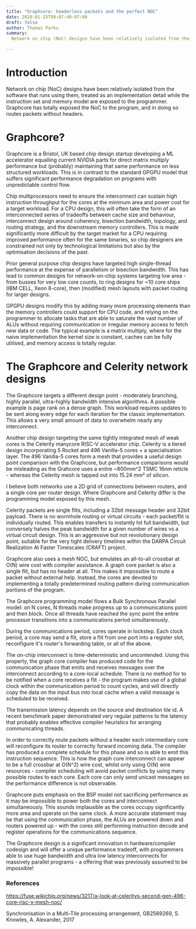 ```yaml
---
title: "Graphcore: headerless packets and the perfect NOC"
date: 2020-01-25T08:07:40-07:00
draft: false
author: Thomas Parks
summary:
  Network on chip (NoC) designs have been relatively isolated from the software that runs using them, treated as an implementation detail while the instruction set and memory model are exposed to the programmer. Graphcore has totally exposed the NoC to the program, and in doing so routes packets without headers.

---
```


# Introduction

Network on chip (NoC) designs have been relatively isolated from the software that runs using them, treated as an implementation detail while the instruction set and memory model are exposed to the programmer. Graphcore has totally exposed the NoC to the program, and in doing so routes packets without headers.

# Graphcore?

Graphcore is a Bristol, UK based chip design startup developing a ML accelerator equalling current NVIDIA parts for direct matrix multiply performance but (probably) maintaining that same performance on less structured workloads. This is in contrast to the standard GPGPU model that suffers significant performance degradation on programs with unpredictable control flow.

Chip multiprocessors need to ensure the interconnect can sustain high instruction throughput for the cores at the minimum area and power cost for a target workload. For a CPU design, this will often take the form of an interconnected series of tradeoffs between cache size and behaviour, interconnect design around coherency, bisection bandwidth, topology, and routing strategy, and the downstream memory controllers. This is made significantly more difficult by the target market for a CPU requiring improved performance often for the same binaries, so chip designers are constrained not only by technological limitations but also by the optimisation decisions of the past.

Prior general purpose chip designs have targeted high single-thread performance at the expense of parallelism or bisection bandwidth. This has lead to common designs for network-on-chip systems targeting low area - from busses for very low core counts, to ring designs for ~10 core ships (IBM CELL, Xeon 8-core), then (modified) mesh layouts with packet routing for larger designs.

GPGPU designs modify this by adding many more processing elements than the memory controllers could support for CPU code, and relying on the programmer to allocate tasks that are able to saturate the vast number of ALUs without requiring communication or irregular memory access to fetch new data or code. The typical example is a matrix multiply, where for the naive implementation the kernel size is constant, caches can be fully utilised, and memory access is totally regular.

# The Graphcore and Celerity network designs

The Graphcore targets a different design point - moderately branching, highly parallel, ultra-highly bandwidth intensive algorithms. A possible example is page rank on a dense graph. This workload requires updates to be sent along every edge for each iteration for the classic implementation. This allows a very small amount of data to overwhelm nearly any interconnect.

Another chip design targeting the same tightly integrated mesh of weak cores is the Celerity manycore RISC-V accelerator chip. Celerity is a tiered design incorporating 5 Rocket and 496 Vanilla-5 cores + a specialisation layer. The 496 Vanilla-5 cores form a mesh that provides a useful design point comparison with the Graphcore, but performance comparisons would be misleading as the Grahcore uses a entire ~800mm^2 TSMC 16nm reticle - whereas the Celerity mesh is tapped out into 15.24 mm² of silicon.

I believe both networks use a 2D grid of connections between routers, and a single core per router design. Where Graphcore and Celerity differ is the programming model exposed by this mesh. 

Celerity packets are single flits, including a 32bit message header and 32bit payload. There is no wormhole routing or virtual circuits - each packet/flit is individually routed. This enables transfers to instantly hit full bandwidth, but conversely halves the peak bandwidth for a given number of wires vs a virtual circuit design. This is an aggressive but not revolutionary design point, suitable for the very tight delivery timelines within the DARPA Circuit Realization At Faster Timescales (CRAFT) project.

Graphcore also uses a mesh NOC, but emulates an all-to-all crossbar at O(N) wire cost with compiler assistance. A graph core packet is also a single flit, but has no header at all. This makes it impossible to route a packet without external help. Instead, the cores are devoted to implementing a totally predetermined routing pattern during communication portions of the program.

The Graphcore programming model flows a Bulk Synchronous Parallel model: on N cores, N threads make progress up to a communications point and then block. Once all threads have reached the sync point the entire processor transitions into a communications period simultaneously.

During the communications period, cores operate in lockstep. Each clock period, a core may send a flit, store a flit from one port into a register slot, reconfigure it's router's forwarding table, or all of the above. 
 
The on-chip interconnect is time-deterministic and uncontended. Using this property, the graph core compiler has produced code for the communication phase that emits and receives messages over the interconnect according to a core-local schedule. There is no method for to be notified when a core receives a flit - the program makes use of a global clock within the communication period to count cycles, and will directly copy the data on the input bus into local cache when a valid message is scheduled to be received.

The transmission latency depends on the source and destination tile id. A recent benchmark paper demonstrated very regular patterns to the latency that probably enables effective compiler heuristics for arranging communicating threads.

In order to correctly route packets without a header each intermediary core will reconfigure its router to correctly forward incoming data. The compiler has produced a complete schedule for this phase and so is able to emit this instruction sequence. This is how the graph core interconnect can appear to be a full crossbar at O(N^2) wire cost, whilst only using O(N) wire resources - compiler scheduling will avoid packet conflicts by using many possible routes to each core. Each core can only send unicast messages so the performance difference is not observable.

Graphcore puts emphasis on the BSP model not sacrificing performance as it may be impossible to power both the cores and interconnect simultaneously. This sounds implausible as the cores occupy significantly more area and operate on the same clock. A more accurate statement may be that using the communication phase, the ALUs are powered down and routers powered up - with the cores still performing instruction decode and register operations for the communications sequence.

The Graphcore design is a significant innovation in hardware/compiler codesign and will offer a unique performance tradeoff, with programmers able to use huge bandwidth and ultra low latency interconnects for massively parallel programs - a offering that was previously assumed to be impossible!

### References

https://fuse.wikichip.org/news/3217/a-look-at-celeritys-second-gen-496-core-risc-v-mesh-noc/

Synchronisation in a Multi-Tile processing arrangement, GB2569269, S. Knowles, A. Alexander, 2017

